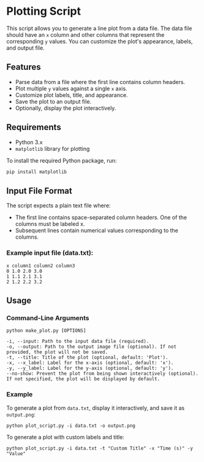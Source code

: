 # Plotting Script

This script allows you to generate a line plot from a data file. The data file should have an `x` column and other columns that represent the corresponding `y` values. You can customize the plot's appearance, labels, and output file.

## Features

- Parse data from a file where the first line contains column headers.
- Plot multiple `y` values against a single `x` axis.
- Customize plot labels, title, and appearance.
- Save the plot to an output file.
- Optionally, display the plot interactively.

## Requirements

- Python 3.x
- `matplotlib` library for plotting

To install the required Python package, run:

```bash
pip install matplotlib
```

## Input File Format
The script expects a plain text file where:
- The first line contains space-separated column headers. One of the columns must be labeled x.
- Subsequent lines contain numerical values corresponding to the columns.

### Example input file (data.txt):
```
x column1 column2 column3
0 1.0 2.0 3.0
1 1.1 2.1 3.1
2 1.2 2.2 3.2
```

## Usage
### Command-Line Arguments
```
python make_plot.py [OPTIONS]
```
```
-i, --input: Path to the input data file (required).
-o, --output: Path to the output image file (optional). If not provided, the plot will not be saved.
-t, --title: Title of the plot (optional, default: 'Plot').
-x, --x_label: Label for the x-axis (optional, default: 'x').
-y, --y_label: Label for the y-axis (optional, default: 'y').
--no-show: Prevent the plot from being shown interactively (optional). If not specified, the plot will be displayed by default.
```

### Example
To generate a plot from `data.txt`, display it interactively, and save it as `output.png`:
```
python plot_script.py -i data.txt -o output.png
```

To generate a plot with custom labels and title:
```
python plot_script.py -i data.txt -t "Custom Title" -x "Time (s)" -y "Value"
```



